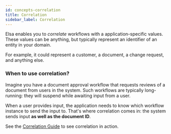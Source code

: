 ```yaml
---
id: concepts-correlation
title: Correlation
sidebar_label: Correlation
---
```


Elsa enables you to _correlate_ workflows with a application-specific values. These values can be anything, but typically represent an identifier of an entity in your domain.

For example, it could represent a customer, a document, a change request, and anything else.

### When to use correlation?

Imagine you have a document approval workflow that requests reviews of a document from users in the system.
Such workflows are typically long-running: they will suspend while awaiting input from a user.

When a user provides input, the application needs to know which workflow instance to send the input to.
That's where correlation comes in: the system sends input **as well as the document ID**.

See the [Correlation Guide](guides/guides-correlation.md) to see correlation in action.